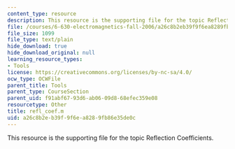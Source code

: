 ```yaml
---
content_type: resource
description: This resource is the supporting file for the topic Reflection Coefficients.
file: /courses/6-630-electromagnetics-fall-2006/a26c8b2eb39f9f6ea8289fb86e35de0c_refl_coef.m
file_size: 1099
file_type: text/plain
hide_download: true
hide_download_original: null
learning_resource_types:
- Tools
license: https://creativecommons.org/licenses/by-nc-sa/4.0/
ocw_type: OCWFile
parent_title: Tools
parent_type: CourseSection
parent_uid: f91abf67-93d6-ab06-09d8-68efec359e08
resourcetype: Other
title: refl_coef.m
uid: a26c8b2e-b39f-9f6e-a828-9fb86e35de0c
---
```

This resource is the supporting file for the topic Reflection Coefficients.
